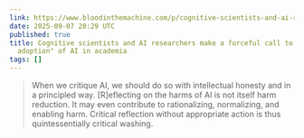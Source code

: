 ```yaml
---
link: https://www.bloodinthemachine.com/p/cognitive-scientists-and-ai-researchers
date: 2025-09-07 20:29 UTC
published: true
title: Cognitive scientists and AI researchers make a forceful call to reject “uncritical
  adoption" of AI in academia
tags: []
---
```


> When we critique AI, we should do so with intellectual honesty and in a principled way.
[R]eflecting on the harms of AI is not itself harm reduction. It may even contribute to
rationalizing, normalizing, and enabling harm. Critical reflection without appropriate
action is thus quintessentially critical washing.
